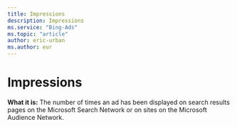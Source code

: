 ```yaml
---
title: Impressions
description: Impressions
ms.service: "Bing-Ads"
ms.topic: "article"
author: eric-urban
ms.author: eur
---
```


# Impressions

**What it is:** The number of times an ad has been displayed on search results pages on the Microsoft Search Network or on sites on the Microsoft Audience Network.


